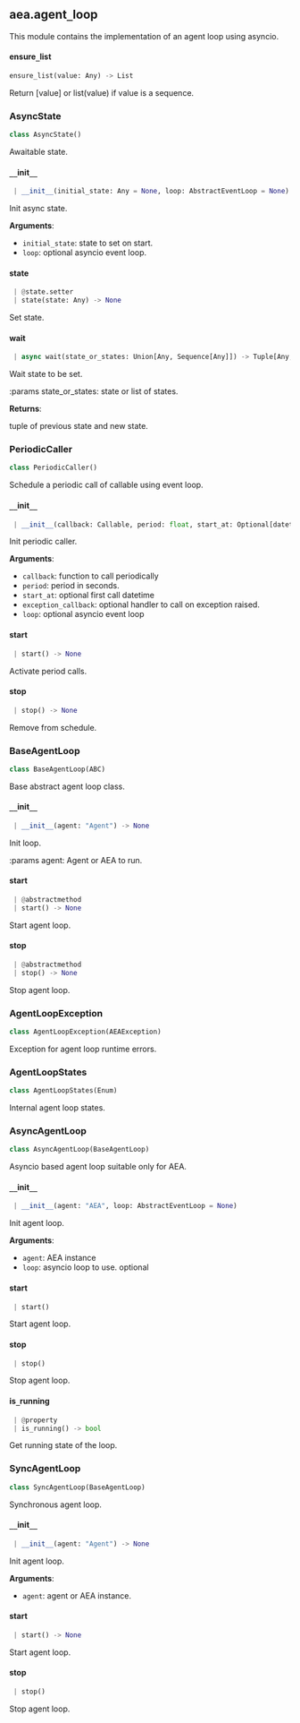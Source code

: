 <a name=".aea.agent_loop"></a>
## aea.agent`_`loop

This module contains the implementation of an agent loop using asyncio.

<a name=".aea.agent_loop.ensure_list"></a>
#### ensure`_`list

```python
ensure_list(value: Any) -> List
```

Return [value] or list(value) if value is a sequence.

<a name=".aea.agent_loop.AsyncState"></a>
### AsyncState

```python
class AsyncState()
```

Awaitable state.

<a name=".aea.agent_loop.AsyncState.__init__"></a>
#### `__`init`__`

```python
 | __init__(initial_state: Any = None, loop: AbstractEventLoop = None)
```

Init async state.

**Arguments**:

- `initial_state`: state to set on start.
- `loop`: optional asyncio event loop.

<a name=".aea.agent_loop.AsyncState.state"></a>
#### state

```python
 | @state.setter
 | state(state: Any) -> None
```

Set state.

<a name=".aea.agent_loop.AsyncState.wait"></a>
#### wait

```python
 | async wait(state_or_states: Union[Any, Sequence[Any]]) -> Tuple[Any, Any]
```

Wait state to be set.

:params state_or_states: state or list of states.

**Returns**:

tuple of previous state and new state.

<a name=".aea.agent_loop.PeriodicCaller"></a>
### PeriodicCaller

```python
class PeriodicCaller()
```

Schedule a periodic call of callable using event loop.

<a name=".aea.agent_loop.PeriodicCaller.__init__"></a>
#### `__`init`__`

```python
 | __init__(callback: Callable, period: float, start_at: Optional[datetime.datetime] = None, exception_callback: Optional[Callable[[Callable, Exception], None]] = None, loop: Optional[AbstractEventLoop] = None)
```

Init periodic caller.

**Arguments**:

- `callback`: function to call periodically
- `period`: period in seconds.
- `start_at`: optional first call datetime
- `exception_callback`: optional handler to call on exception raised.
- `loop`: optional asyncio event loop

<a name=".aea.agent_loop.PeriodicCaller.start"></a>
#### start

```python
 | start() -> None
```

Activate period calls.

<a name=".aea.agent_loop.PeriodicCaller.stop"></a>
#### stop

```python
 | stop() -> None
```

Remove from schedule.

<a name=".aea.agent_loop.BaseAgentLoop"></a>
### BaseAgentLoop

```python
class BaseAgentLoop(ABC)
```

Base abstract  agent loop class.

<a name=".aea.agent_loop.BaseAgentLoop.__init__"></a>
#### `__`init`__`

```python
 | __init__(agent: "Agent") -> None
```

Init loop.

:params agent: Agent or AEA to run.

<a name=".aea.agent_loop.BaseAgentLoop.start"></a>
#### start

```python
 | @abstractmethod
 | start() -> None
```

Start agent loop.

<a name=".aea.agent_loop.BaseAgentLoop.stop"></a>
#### stop

```python
 | @abstractmethod
 | stop() -> None
```

Stop agent loop.

<a name=".aea.agent_loop.AgentLoopException"></a>
### AgentLoopException

```python
class AgentLoopException(AEAException)
```

Exception for agent loop runtime errors.

<a name=".aea.agent_loop.AgentLoopStates"></a>
### AgentLoopStates

```python
class AgentLoopStates(Enum)
```

Internal agent loop states.

<a name=".aea.agent_loop.AsyncAgentLoop"></a>
### AsyncAgentLoop

```python
class AsyncAgentLoop(BaseAgentLoop)
```

Asyncio based agent loop suitable only for AEA.

<a name=".aea.agent_loop.AsyncAgentLoop.__init__"></a>
#### `__`init`__`

```python
 | __init__(agent: "AEA", loop: AbstractEventLoop = None)
```

Init agent loop.

**Arguments**:

- `agent`: AEA instance
- `loop`: asyncio loop to use. optional

<a name=".aea.agent_loop.AsyncAgentLoop.start"></a>
#### start

```python
 | start()
```

Start agent loop.

<a name=".aea.agent_loop.AsyncAgentLoop.stop"></a>
#### stop

```python
 | stop()
```

Stop agent loop.

<a name=".aea.agent_loop.AsyncAgentLoop.is_running"></a>
#### is`_`running

```python
 | @property
 | is_running() -> bool
```

Get running state of the loop.

<a name=".aea.agent_loop.SyncAgentLoop"></a>
### SyncAgentLoop

```python
class SyncAgentLoop(BaseAgentLoop)
```

Synchronous agent loop.

<a name=".aea.agent_loop.SyncAgentLoop.__init__"></a>
#### `__`init`__`

```python
 | __init__(agent: "Agent") -> None
```

Init agent loop.

**Arguments**:

- `agent`: agent or AEA instance.

<a name=".aea.agent_loop.SyncAgentLoop.start"></a>
#### start

```python
 | start() -> None
```

Start agent loop.

<a name=".aea.agent_loop.SyncAgentLoop.stop"></a>
#### stop

```python
 | stop()
```

Stop agent loop.


